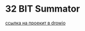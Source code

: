  # 32 BIT Summator
 
 [ссылка на проекит в  drowio](https://viewer.diagrams.net/?tags=%7B%7D&lightbox=1&highlight=0000ff&edit=_blank&layers=1&nav=1&dark=auto#G1P0wKoiOfC0d8gLUcZVqutTzpyN_9pBva)